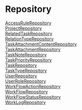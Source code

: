 # Repository

[AccessRuleRepository](https://github.com/progwards-tasktracker/tasktracker) <br />
[ProjectRepository](https://github.com/progwards-tasktracker/tasktracker) <br />
[RelatedTaskRepository](https://github.com/progwards-tasktracker/tasktracker) <br />
[RelationTypeRepository](https://github.com/progwards-tasktracker/tasktracker) <br />
[TaskAttachmentContentRepository](https://github.com/progwards-tasktracker/tasktracker) <br />
[TaskAttachmentRepository](https://github.com/progwards-tasktracker/tasktracker) <br />
[TaskNoteRepository](https://github.com/progwards-tasktracker/tasktracker) <br />
[TaskPriorityRepository](https://github.com/progwards-tasktracker/tasktracker) <br />
[TaskRepository](https://github.com/progwards-tasktracker/tasktracker) <br />
[TaskTypeRepository](https://github.com/progwards-tasktracker/tasktracker) <br />
[UserRepository](https://github.com/progwards-tasktracker/tasktracker) <br />
[UserRoleRepository](https://github.com/progwards-tasktracker/tasktracker) <br />
[WorkFlowActionRepository](https://github.com/progwards-tasktracker/tasktracker) <br />
[WorkFlowRepository](https://github.com/progwards-tasktracker/tasktracker) <br />
[WorkFlowStatusRepository](https://github.com/progwards-tasktracker/tasktracker) <br />
[WorkLogRepository](https://github.com/progwards-tasktracker/tasktracker) <br />
